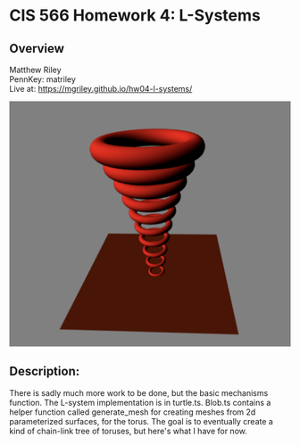 # CIS 566 Homework 4: L-Systems

## Overview

Matthew Riley\
PennKey: matriley\
Live at: https://mgriley.github.io/hw04-l-systems/

![](demo_shot.png)

## Description:

There is sadly much more work to be done, but the basic mechanisms function. The L-system implementation is in turtle.ts. Blob.ts contains a helper function called generate_mesh for creating meshes from 2d parameterized surfaces, for the torus. The goal is to eventually create a kind of chain-link tree of toruses, but here's what I have for now.

